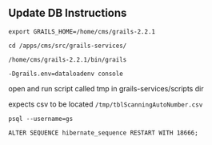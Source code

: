## Update DB Instructions

`export GRAILS_HOME=/home/cms/grails-2.2.1`

`cd /apps/cms/src/grails-services/`

`/home/cms/grails-2.2.1/bin/grails` 

`-Dgrails.env=dataloadenv console`

open and run script called tmp in grails-services/scripts dir

expects csv to be located `/tmp/tblScanningAutoNumber.csv`

`psql --username=gs`

`ALTER SEQUENCE hibernate_sequence RESTART WITH 18666;`
